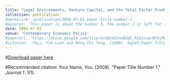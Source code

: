 ```yaml
---
title: "Legal Environments, Venture Capital, and the Total Factor Productivity Growth of Taiwanese Industry"
collection: publications
#permalink: /publication/2008-07-01-paper-title-number-1
#excerpt: 'This paper is about the number 1. The number 2 is left for future work.'
date: 2008-07-01
venue: 'Contemporary Economic Policy'
#paperurl: 'https://drive.google.com/file/d/0Bz425neBSWI_R1A1cnprNF9jMVU/view'
#citation: 'Chyi, Yih-Luan and Meng-Chi Tang, (2008). &quot;Paper Title Number 1.&quot; <i>Journal 1</i>. 1(1).'
---
```

#[Download paper here](https://drive.google.com/file/d/0Bz425neBSWI_R1A1cnprNF9jMVU/view)

#Recommended citation: Your Name, You. (2009). "Paper Title Number 1." <i>Journal 1</i>. 1(1).
